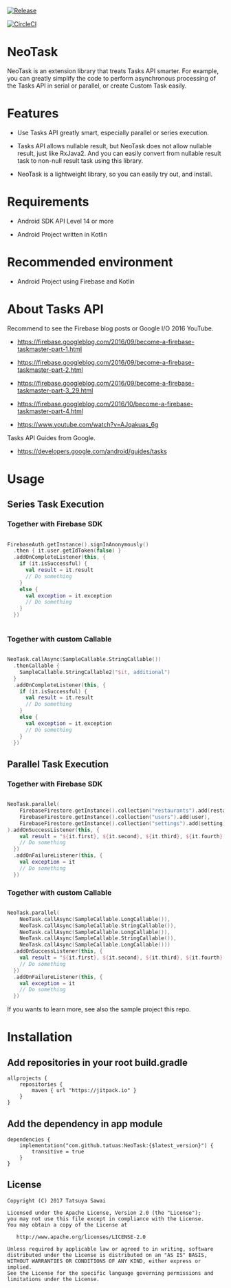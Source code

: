 
[![Release](https://jitpack.io/v/tatuas/NeoTask.svg?style=flat-square)](https://jitpack.io/#tatuas/NeoTask)

[![CircleCI](https://circleci.com/gh/tatuas/NeoTask/tree/master.svg?style=svg)](https://circleci.com/gh/tatuas/NeoTask/tree/master)

# NeoTask

NeoTask is an extension library that treats Tasks API smarter. For example, you can greatly simplify the code to perform asynchronous processing of the Tasks API in serial or parallel, or create Custom Task easily.

# Features

- Use Tasks API greatly smart, especially parallel or series execution.

- Tasks API allows nullable result, but NeoTask does not allow nullable result, just like RxJava2. And you can easily convert from nullable result task to non-null result task using this library.

- NeoTask is a lightweight library, so you can easily try out, and install.

# Requirements

- Android SDK API Level 14 or more

- Android Project written in Kotlin

# Recommended environment

- Android Project using Firebase and Kotlin

# About Tasks API

Recommend to see the Firebase blog posts or Google I/O 2016 YouTube.

- https://firebase.googleblog.com/2016/09/become-a-firebase-taskmaster-part-1.html

- https://firebase.googleblog.com/2016/09/become-a-firebase-taskmaster-part-2.html

- https://firebase.googleblog.com/2016/09/become-a-firebase-taskmaster-part-3_29.html

- https://firebase.googleblog.com/2016/10/become-a-firebase-taskmaster-part-4.html

- https://www.youtube.com/watch?v=AJqakuas_6g

Tasks API Guides from Google.

- https://developers.google.com/android/guides/tasks

# Usage

## Series Task Execution

### Together with Firebase SDK

```kotlin

FirebaseAuth.getInstance().signInAnonymously()
  .then { it.user.getIdToken(false) }
  .addOnCompleteListener(this, {
    if (it.isSuccessful) {
      val result = it.result
      // Do something
    }
    else {
      val exception = it.exception
      // Do something
    }
  })
  
```

### Together with custom Callable

```kotlin

NeoTask.callAsync(SampleCallable.StringCallable())
  .thenCallable {
    SampleCallable.StringCallable2("$it, additional")
  }
  .addOnCompleteListener(this, {
    if (it.isSuccessful) {
      val result = it.result
      // Do something
    }
    else {
      val exception = it.exception
      // Do something
    }
  })

```

## Parallel Task Execution

### Together with Firebase SDK

```kotlin

NeoTask.parallel(
    FirebaseFirestore.getInstance().collection("restaurants").add(restaurant1),
    FirebaseFirestore.getInstance().collection("users").add(user),
    FirebaseFirestore.getInstance().collection("settings").add(setting)
).addOnSuccessListener(this, {
    val result = "${it.first}, ${it.second}, ${it.third}, ${it.fourth}, ${it.five}"
    // Do something
  })
  .addOnFailureListener(this, {
    val exception = it
    // Do something
  })

```

### Together with custom Callable

```kotlin

NeoTask.parallel(
    NeoTask.callAsync(SampleCallable.LongCallable()),
    NeoTask.callAsync(SampleCallable.StringCallable()),
    NeoTask.callAsync(SampleCallable.LongCallable()),
    NeoTask.callAsync(SampleCallable.StringCallable()),
    NeoTask.callAsync(SampleCallable.LongCallable()))
  .addOnSuccessListener(this, {
    val result = "${it.first}, ${it.second}, ${it.third}, ${it.fourth}, ${it.five}"
    // Do something
  })
  .addOnFailureListener(this, {
    val exception = it
    // Do something
  })

```

If you wants to learn more, see also the sample project this repo.

# Installation

## Add repositories in your root build.gradle

```
allprojects {
    repositories {
        maven { url "https://jitpack.io" }
    }
}
```

## Add the dependency in app module

```
dependencies {
    implementation("com.github.tatuas:NeoTask:{$latest_version}") {
        transitive = true
    }
}
```

License
-------

    Copyright (C) 2017 Tatsuya Sawai

    Licensed under the Apache License, Version 2.0 (the "License");
    you may not use this file except in compliance with the License.
    You may obtain a copy of the License at

       http://www.apache.org/licenses/LICENSE-2.0

    Unless required by applicable law or agreed to in writing, software
    distributed under the License is distributed on an "AS IS" BASIS,
    WITHOUT WARRANTIES OR CONDITIONS OF ANY KIND, either express or implied.
    See the License for the specific language governing permissions and
    limitations under the License.
